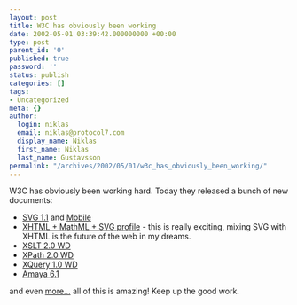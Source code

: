 ```yaml
---
layout: post
title: W3C has obviously been working
date: 2002-05-01 03:39:42.000000000 +00:00
type: post
parent_id: '0'
published: true
password: ''
status: publish
categories: []
tags:
- Uncategorized
meta: {}
author:
  login: niklas
  email: niklas@protocol7.com
  display_name: Niklas
  first_name: Niklas
  last_name: Gustavsson
permalink: "/archives/2002/05/01/w3c_has_obviously_been_working/"
---
```

W3C has obviously been working hard. Today they released a bunch of new documents:

- [SVG 1.1](http://www.w3.org/TR/2002/CR-SVG11-20020430/) and [Mobile](http://www.w3.org/TR/2002/CR-SVGMobile-20020430/)
- [XHTML + MathML + SVG profile](http://www.w3.org/TR/2002/WD-XHTMLplusMathMLplusSVG-20020430) - this is really exciting, mixing SVG with XHTML is the future of the web in my dreams.
- [XSLT 2.0 WD](http://www.w3.org/TR/2002/WD-xslt20-20020430)
- [XPath 2.0 WD](http://www.w3.org/TR/2002/WD-xpath20-20020430)
- [XQuery 1.0 WD](http://www.w3.org/TR/2002/WD-xquery-20020430)
- [Amaya 6.1](http://www.w3.org/Amaya/)

and even [more...](http://www.w3.org) all of this is amazing! Keep up the good work.

